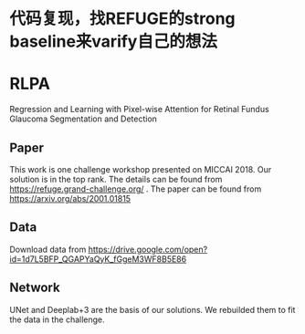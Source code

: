 # 代码复现，找REFUGE的strong baseline来varify自己的想法

# RLPA
Regression and Learning with Pixel-wise Attention for Retinal Fundus Glaucoma Segmentation and Detection

## Paper 
This work is one challenge workshop presented on MICCAI 2018. Our solution is in the top rank. The details can be found from https://refuge.grand-challenge.org/
. The paper can be found from https://arxiv.org/abs/2001.01815 
## Data 
 Download data from https://drive.google.com/open?id=1d7L5BFP_QGAPYaQyK_fGgeM3WF8B5E86
 
## Network
 UNet and Deeplab+3 are the basis of our solutions.  We rebuilded them to fit the data in the challenge. 

